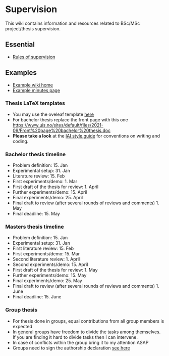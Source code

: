 # Supervision

This wiki contains information and resources related to BSc/MSc project/thesis supervision.


## Essential

  * [Rules of supervision](supervison-rules.md)


## Examples

  * [Example wiki home](ExampleWikiHome.md)
  * [Example minutes page](ExampleMinutes.md)

### Thesis LaTeX templates

  * You may use the oveleaf template [here](https://www.overleaf.com/read/smhjsgxbtytb)
  * For bachelor thesis replace the front page with this one https://www.uis.no/sites/default/files/2021-09/Front%20page%20bachelor%20thesis.doc
  * **Please take a look** at the [IAI style guide](https://github.com/iai-group/styleguide) for conventions on writing and coding.

### Bachelor thesis timeline
   
   * Problem definition: 15. Jan
   * Experimental setup: 31. Jan
   * Literature review: 15. Feb
   * First experiments/demo: 1. Mar
   * First draft of the thesis for review: 1. April
   * Further experiments/demo: 15. April
   * Final experiments/demo: 25. April
   * Final draft to review (after several rounds of reviews and comments) 1. May
   * Final deadline: 15. May

### Masters thesis timeline

   * Problem definition: 15. Jan
   * Experimental setup: 31. Jan
   * First literature review: 15. Feb
   * First experiments/demo: 15. Mar
   * Second literature review: 1. April
   * Second experiments/demo: 15. April
   * First draft of the thesis for review: 1. May
   * Further experiments/demo: 15. May
   * Final experiments/demo: 25. May
   * Final draft to review (after several rounds of reviews and comments) 1. June
   * Final deadline: 15. June

### Group thesis
   
   * For thesis done in groups, equal contributions from all group members is expected
   * In general groups have freedom to divide the tasks among themselves. If you are finding it hard to divide tasks then I can intervene.
   * In case of conflicts within the group bring it to my attention ASAP
   * Groups need to sign the authorship declaration [see here](https://www.uis.no/sites/default/files/2021-11/Group%20contract%20for%20bachelor%27s%20and%20master%27s%20thesis.pdf)

